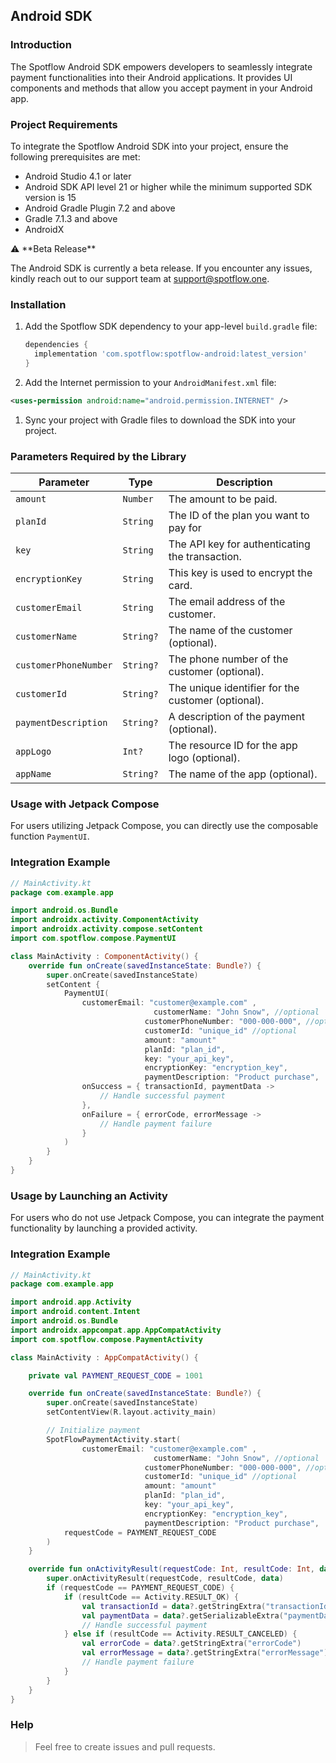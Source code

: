 ## Android SDK

### Introduction

The Spotflow Android SDK empowers developers to seamlessly integrate payment functionalities into their Android applications. It provides UI components and methods that allow you accept payment in your Android app.

### Project Requirements

To integrate the Spotflow Android SDK into your project, ensure the following prerequisites are met:

- Android Studio 4.1 or later
- Android SDK API level 21 or higher while the minimum supported SDK version is 15
- Android Gradle Plugin 7.2 and above
- Gradle 7.1.3 and above
- AndroidX

<aside>
⚠️ **Beta Release**

The Android SDK is currently a beta release. If you encounter any issues, kindly reach out to our support team at support@spotflow.one. 

</aside>

### Installation

1. Add the Spotflow SDK dependency to your app-level `build.gradle` file: 
    
    ```groovy
    dependencies {
      implementation 'com.spotflow:spotflow-android:latest_version'
    }
    ```
    

2.  Add the Internet permission to your `AndroidManifest.xml` file:

```xml
<uses-permission android:name="android.permission.INTERNET" />

```

1. Sync your project with Gradle files to download the SDK into your project.

### Parameters Required by the Library

| Parameter | Type | Description |
| --- | --- | --- |
| `amount` | `Number` | The amount to be paid. |
| `planId` | `String` | The ID of the plan you want to pay for |
| `key` | `String` | The API key for authenticating the transaction. |
| `encryptionKey` | `String` | This key is used to encrypt the card. |
| `customerEmail` | `String` | The email address of the customer. |
| `customerName` | `String?` | The name of the customer (optional). |
| `customerPhoneNumber` | `String?` | The phone number of the customer (optional). |
| `customerId` | `String?` | The unique identifier for the customer (optional). |
| `paymentDescription` | `String?` | A description of the payment (optional). |
| `appLogo` | `Int?` | The resource ID for the app logo (optional). |
| `appName` | `String?` | The name of the app (optional). |

### Usage with Jetpack Compose

For users utilizing Jetpack Compose, you can directly use the composable function `PaymentUI`.

### Integration Example

```kotlin
// MainActivity.kt
package com.example.app

import android.os.Bundle
import androidx.activity.ComponentActivity
import androidx.activity.compose.setContent
import com.spotflow.compose.PaymentUI

class MainActivity : ComponentActivity() {
    override fun onCreate(savedInstanceState: Bundle?) {
        super.onCreate(savedInstanceState)
        setContent {
            PaymentUI(
                customerEmail: "customer@example.com" ,
								customerName: "John Snow", //optional
							  customerPhoneNumber: "000-000-000", //optional
							  customerId: "unique_id" //optional
							  amount: "amount" 
							  planId: "plan_id",
							  key: "your_api_key",
							  encryptionKey: "encryption_key",
							  paymentDescription: "Product purchase",
                onSuccess = { transactionId, paymentData ->
                    // Handle successful payment
                },
                onFailure = { errorCode, errorMessage ->
                    // Handle payment failure
                }
            )
        }
    }
}

```

### Usage by Launching an Activity

For users who do not use Jetpack Compose, you can integrate the payment functionality by launching a provided activity.

### Integration Example

```kotlin
// MainActivity.kt
package com.example.app

import android.app.Activity
import android.content.Intent
import android.os.Bundle
import androidx.appcompat.app.AppCompatActivity
import com.spotflow.compose.PaymentActivity

class MainActivity : AppCompatActivity() {

    private val PAYMENT_REQUEST_CODE = 1001

    override fun onCreate(savedInstanceState: Bundle?) {
        super.onCreate(savedInstanceState)
        setContentView(R.layout.activity_main)

        // Initialize payment
        SpotFlowPaymentActivity.start(
                customerEmail: "customer@example.com" ,
								customerName: "John Snow", //optional
							  customerPhoneNumber: "000-000-000", //optional
							  customerId: "unique_id" //optional
							  amount: "amount" 
							  planId: "plan_id",
							  key: "your_api_key",
							  encryptionKey: "encryption_key",
							  paymentDescription: "Product purchase",
            requestCode = PAYMENT_REQUEST_CODE
        )
    }

    override fun onActivityResult(requestCode: Int, resultCode: Int, data: Intent?) {
        super.onActivityResult(requestCode, resultCode, data)
        if (requestCode == PAYMENT_REQUEST_CODE) {
            if (resultCode == Activity.RESULT_OK) {
                val transactionId = data?.getStringExtra("transactionId")
                val paymentData = data?.getSerializableExtra("paymentData") as? Map<String, Any>
                // Handle successful payment
            } else if (resultCode == Activity.RESULT_CANCELED) {
                val errorCode = data?.getStringExtra("errorCode")
                val errorMessage = data?.getStringExtra("errorMessage")
                // Handle payment failure
            }
        }
    }
}

```

### Help

> Feel free to create issues and pull requests.
>
